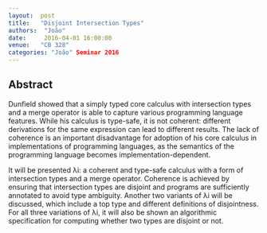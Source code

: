 ```yaml
--- 
layout:  post 
title:   "Disjoint Intersection Types"
authors:  "João"
date:     2016-04-01 16:00:00
venue:   "CB 328"
categories: "João" Seminar 2016
--- 
```

## Abstract

Dunfield showed that a simply typed core calculus with intersection types
and a
merge operator is able to capture various programming language features.
While
his calculus is type-safe, it is not coherent: different derivations for the
same expression can lead to different results. The lack of coherence is an
important disadvantage for adoption of his core calculus in implementations
of
programming languages, as the semantics of the programming language becomes
implementation-dependent.

It will be presented λi: a coherent and type-safe calculus with a form of
intersection types and a merge operator. Coherence is achieved by ensuring
that
intersection types are disjoint and programs are sufficiently annotated to
avoid
type ambiguity. Another two variants of λi will be discussed, which include
a
top type and different definitions of disjointness. For all three
variations of
λi, it will also be shown an algorithmic specification for computing
whether two
types are disjoint or not.


